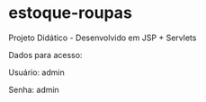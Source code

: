 # estoque-roupas
Projeto Didático - Desenvolvido em JSP + Servlets

Dados para acesso:

Usuário: admin

Senha: admin
